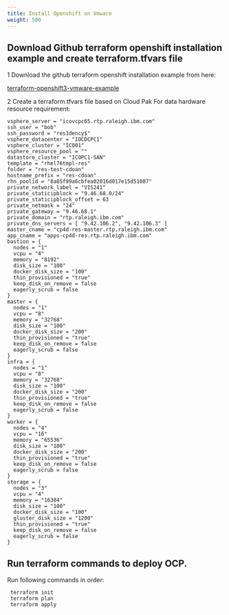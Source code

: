 ```yaml
---
title: Install Openshift on Vmware
weight: 500
---
```


## Download Github terraform openshift installation example and create terraform.tfvars file

  1 Download the github terraform openshift installation example from here:

   [terraform-openshift3-vmware-example](https://github.com/ibm-cloud-architecture/terraform-openshift3-vmware-example)


  2 Create a terraform.tfvars file based on Cloud Pak For data hardware resource requirement:
  
  ```
vsphere_server = "icovcpc65.rtp.raleigh.ibm.com"
ssh_user = "bob"
ssh_password = "res1dency$"
vsphere_datacenter = "IOCDCPC1"
vsphere_cluster = "ICO01"
vsphere_resource_pool = ""
datastore_cluster = "ICOPC1-SAN"
template = "rhel76tmpl-res"
folder = "res-test-cdoan"
hostname_prefix = "res-cdoan"
rhn_poolid = "8a85f99a6cbfea02016d017e15d51087"
private_network_label = "VIS241"
private_staticipblock = "9.46.68.0/24"
private_staticipblock_offset = 63
private_netmask = "24"
private_gateway = "9.46.68.1"
private_domain = "rtp.raleigh.ibm.com"
private_dns_servers = [ "9.42.106.2", "9.42.106.3" ]
master_cname = "cp4d-res-master.rtp.raleigh.ibm.com"
app_cname = "apps-cp4d-res.rtp.raleigh.ibm.com"
bastion = {
    nodes = "1"
    vcpu = "4"
    memory = "8192"
    disk_size = "100"
    docker_disk_size = "100"
    thin_provisioned = "true"
    keep_disk_on_remove = false
    eagerly_scrub = false
}
master = {
    nodes = "1"
    vcpu = "8"
    memory = "32768"
    disk_size = "100"
    docker_disk_size = "200"
    thin_provisioned = "true"
    keep_disk_on_remove = false
    eagerly_scrub = false
}
infra = {
    nodes = "1"
    vcpu = "8"
    memory = "32768"
    disk_size = "100"
    docker_disk_size = "200"
    thin_provisioned = "true"
    keep_disk_on_remove = false
    eagerly_scrub = false
}
worker = {
    nodes = "4"
    vcpu = "16"
    memory = "65536"
    disk_size = "100"
    docker_disk_size = "200"
    thin_provisioned = "true"
    keep_disk_on_remove = false
    eagerly_scrub = false
}
storage = {
    nodes = "3"
    vcpu = "4"
    memory = "16384"
    disk_size = "100"
    docker_disk_size = "100"
    gluster_disk_size = "1200"
    thin_provisioned = "true"
    keep_disk_on_remove = false
    eagerly_scrub = false
}
```

## Run terraform commands to deploy OCP.

   Run following commands in order:
   
     terraform init
     terraform plan
     terraform apply
